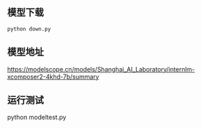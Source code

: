 ## 模型下载
```python down.py```
## 模型地址
https://modelscope.cn/models/Shanghai_AI_Laboratory/internlm-xcomposer2-4khd-7b/summary
## 运行测试
python modeltest.py
